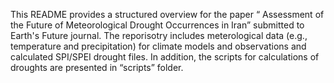 This README provides a structured overview for the paper “ Assessment of the Future of Meteorological Drought Occurrences in Iran” submitted to Earth's Future journal. The reporisotry includes meterological data (e.g., temperature and precipitation) for climate models and observations and calculated SPI/SPEI drought files. In addition, the scripts for calculations of droughts are presented in “scripts” folder.
